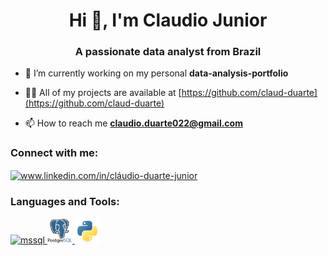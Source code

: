 <h1 align="center">Hi 👋, I'm Claudio Junior</h1>
<h3 align="center">A passionate data analyst from Brazil</h3>

- 🔭 I’m currently working on my personal **data-analysis-portfolio**

- 👨‍💻 All of my projects are available at [https://github.com/claud-duarte](https://github.com/claud-duarte)

- 📫 How to reach me **claudio.duarte022@gmail.com**

<h3 align="left">Connect with me:</h3>
<p align="left">
<a href="https://linkedin.com/in/cláudio-duarte-junior" target="blank"><img align="center" src="https://raw.githubusercontent.com/rahuldkjain/github-profile-readme-generator/master/src/images/icons/Social/linked-in-alt.svg" alt="www.linkedin.com/in/cláudio-duarte-junior" height="30" width="40" /></a>
</p>

<h3 align="left">Languages and Tools:</h3>
<p align="left"> <a href="https://www.microsoft.com/en-us/sql-server" target="_blank" rel="noreferrer"> <img src="https://www.svgrepo.com/show/303229/microsoft-sql-server-logo.svg" alt="mssql" width="40" height="40"/> </a> <a href="https://www.postgresql.org" target="_blank" rel="noreferrer"> <img src="https://raw.githubusercontent.com/devicons/devicon/master/icons/postgresql/postgresql-original-wordmark.svg" alt="postgresql" width="40" height="40"/> </a> <a href="https://www.python.org" target="_blank" rel="noreferrer"> <img src="https://raw.githubusercontent.com/devicons/devicon/master/icons/python/python-original.svg" alt="python" width="40" height="40"/> </a> </p>
